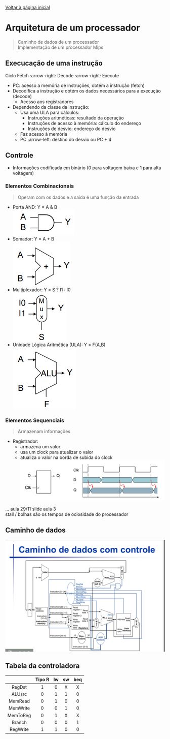 [Voltar à página inicial](../README.md#sumário)

# Arquitetura de um processador
> Caminho de dados de um processador  
> Implementação de um processador Mips

## Execucação de uma instrução

Ciclo Fetch :arrow-right: Decode :arrow-right: Execute

- PC: acesso a memória de instruções, obtém a instrução (fetch)
- Decodifica a instrução e obtém os dados necessários para a execução (decode)
    - Acesso aos registradores
- Dependendo da classe da instrução:
    - Usa uma ULA para cálculos:
        - Instruções aritméticas: resultado da operação
        - Instruções de acesso à memória: cálculo do endereço
        - Instruções de desvio: endereço do desvio
    - Faz acesso à memória
    - PC :arrow-left: destino do desvio ou PC + 4

## Controle
- Informações codificada em binário (0 para voltagem baixa e 1 para alta voltagem)

### Elementos Combinacionais
> Operam com os dados e a saída é uma função da entrada
- Porta AND: Y = A & B  
![](and.png)
- Somador: Y = A + B  
![](somador.png)
- Multiplexador: Y = S ? I1 : I0  
![](mux.png)
- Unidade Lógica Aritmética (ULA): Y = F(A,B)  
![](ula.png)

### Elementos Sequenciais
> Armazenam informações <!--e a saída depende da entrada e do estado atual-->

- Registrador:
    - armazena um valor
    - usa um clock para atualizar o valor
    - atualiza o valor na borda de subida do clock
    ![](registrador.png)

... aula 29/11 slide aula 3  
stall / bolhas são os tempos de ociosidade do processador

## Caminho de dados

![](caminho_dados.png)

## Tabela da controladora

| | Tipo R | lw | sw | beq | 
| :---: | :---: | :---: | :---: | :---: |
| RegDst | 1 | 0 | X | X |
| ALUsrc | 0 | 1 | 1 | 0 |
| MemRead | 0 | 1 | 0 | 0 |
| MemWrite | 0 | 0 | 1 | 0 |
| MemToReg | 0 | 1 | X | X |
| Branch | 0 | 0 | 0 | 1 |
| RegWrite | 1 | 1 | 0 | 0 |

<!--
```mermaid
graph LR
    PC --|+4| PC
    PC --|instrução| IR
    IR --|opcode| ULA
    IR --|rs| ULA
    IR --|rt| ULA
    ULA --|resultado| Registradores
    ULA --|endereço| Memória
    ULA --|endereço| PC
```-->
